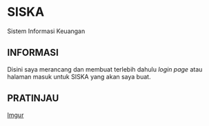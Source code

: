 # SISKA
Sistem Informasi Keuangan

**INFORMASI**
--------------------
Disini saya merancang dan membuat terlebih dahulu *login page* atau halaman masuk untuk SISKA yang akan saya buat.

**PRATINJAU**
-------------------
[Imgur](https://i.imgur.com/iceZC4a.gif)
